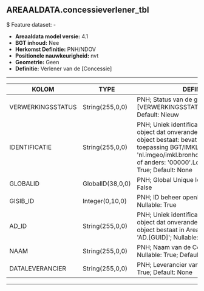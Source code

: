 ## AREAALDATA.concessieverlener_tbl

$ Feature dataset: -

* __Areaaldata model versie:__ 4.1
* __BGT inhoud:__ Nee
* __Herkomst Definitie:__ PNH/NDOV
* __Positionele nauwkeurigheid:__ nvt
* __Geometrie:__ Geen
* __Definitie:__ Verlener van de [Concessie]


***

|KOLOM                               |TYPE                 |DEFINITIE|
|------                              |----                 |-----    |
|VERWERKINGSSTATUS                   |String(255,0,0)      |PNH; Status van de gegevens; keuzelijst [VERWERKINGSSTATUS]; Nullable: False; Default: Nieuw|
|IDENTIFICATIE                       |String(255,0,0)      |PNH; Uniek identificatienummer voor het object dat onveranderlijk is zolang het object bestaat: bevat indien van toepassing BGT/IMKL ID in format 'nl.imgeo/imkl.bronhouderscode.LokaalID' of anders: '00000'.LokaalID; Nullable: True; Default: None|
|GLOBALID                            |GlobalID(38,0,0)     |PNH; Global Unique Identifier; Nullable: False|
|GISIB_ID                            |Integer(0,10,0)      |PNH; ID beheer openbare ruimte (GISIB); Nullable: True|
|AD_ID                               |String(255,0,0)      |PNH; Uniek identificatienummer voor het object dat onveranderlijk is zolang het object bestaat in Areaaldata: in format 'AD.[GUID]'; Nullable: False; Default: None|
|NAAM                                |String(255,0,0)      |PNH; Naam van de Concessieverlener; Nullable: True; Default: None|
|DATALEVERANCIER                     |String(255,0,0)      |PNH; Leverancier van de data; Nullable: True; Default: None|

***